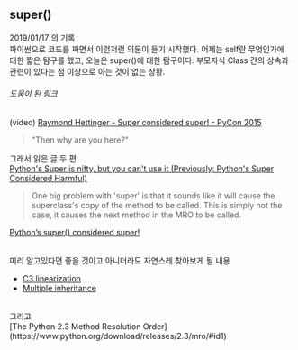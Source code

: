 ## super()

2019/01/17 의 기록 <br>
파이썬으로 코드를 짜면서 이런저런 의문이 들기 시작했다. 어제는 self란 무엇인가에 대한 짧은 탐구를 했고, 
오늘은 super()에 대한 탐구이다. 부모자식 Class 간의 상속과 관련이 있다는 점 이상으로 아는 것이 없는 상황.<br>


###### 도움이 된 링크


(video) [Raymond Hettinger - Super considered super! - PyCon 2015](https://www.youtube.com/watch?v=EiOglTERPEo)
>"Then why are you here?"

그래서 읽은 글 두 편<br>
[Python's Super is nifty, but you can't use it (Previously: Python's Super Considered Harmful)](https://fuhm.net/super-harmful/)

>One big problem with 'super' is that it sounds like it will cause the superclass's copy of the method to be called. This is simply not the case, it causes the next method in the MRO to be called.

[Python’s super() considered super!](https://rhettinger.wordpress.com/2011/05/26/super-considered-super/)<br><br>

미리 알고있다면 좋을 것이고 아니더라도 자연스레 찾아보게 될 내용 <br>
- [C3 linearization](https://en.wikipedia.org/wiki/C3_linearization)
- [Multiple inheritance](https://en.wikipedia.org/wiki/Multiple_inheritance)
<br>
그리고 
<br>
[The Python 2.3 Method Resolution Order](https://www.python.org/download/releases/2.3/mro/#id1)<br>
